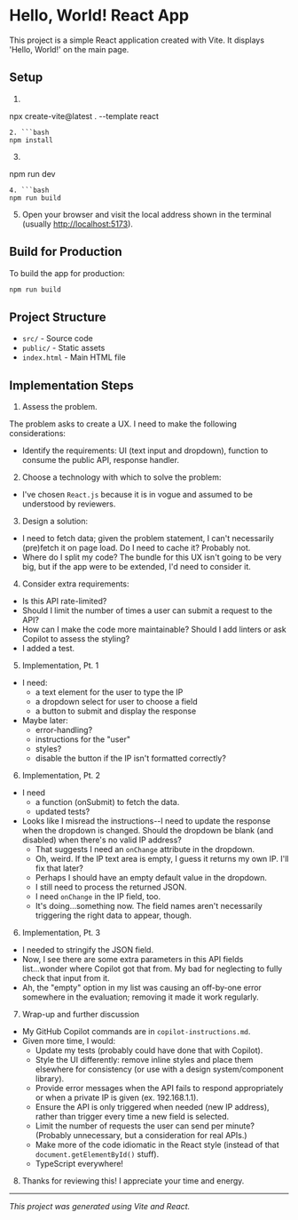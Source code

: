 # Hello, World! React App

This project is a simple React application created with Vite. It displays 'Hello, World!' on the main page.

## Setup

1. ```bash

npx create-vite@latest . --template react

```
2. ```bash
npm install
```

3. ```bash

npm run dev

```
4. ```bash
npm run build
```

5. Open your browser and visit the local address shown in the terminal (usually <http://localhost:5173>).

## Build for Production

To build the app for production:

```bash
npm run build
```

## Project Structure

- `src/` - Source code
- `public/` - Static assets
- `index.html` - Main HTML file

## Implementation Steps

1. Assess the problem.

The problem asks to create a UX. I need to make the following considerations:

- Identify the requirements: UI (text input and dropdown), function to consume the public API, response handler.

2. Choose a technology with which to solve the problem:

- I've chosen `React.js` because it is in vogue and assumed to be understood by reviewers.

3. Design a solution:

- I need to fetch data; given the problem statement, I can't necessarily (pre)fetch it on page load. Do I need to cache it? Probably not.
- Where do I split my code? The bundle for this UX isn't going to be very big, but if the app were to be extended, I'd need to consider it.

4. Consider extra requirements:

- Is this API rate-limited?
- Should I limit the number of times a user can submit a request to the API?
- How can I make the code more maintainable? Should I add linters or ask Copilot to assess the styling?
- I added a test.

5. Implementation, Pt. 1

- I need:
  - a text element for the user to type the IP
  - a dropdown select for user to choose a field
  - a button to submit and display the response
- Maybe later:
  - error-handling?
  - instructions for the "user"
  - styles?
  - disable the button if the IP isn't formatted correctly?
  
6. Implementation, Pt. 2

- I need
  - a function (onSubmit) to fetch the data.
  - updated tests?
- Looks like I misread the instructions--I need to update the response when the dropdown is changed. Should the dropdown be blank (and disabled) when there's no valid IP address?
  - That suggests I need an `onChange` attribute in the dropdown.
  - Oh, weird. If the IP text area is empty, I guess it returns my own IP. I'll fix that later?
  - Perhaps I should have an empty default value in the dropdown.
  - I still need to process the returned JSON.
  - I need `onChange` in the IP field, too.
  - It's doing...something now. The field names aren't necessarily triggering the right data to appear, though.

6. Implementation, Pt. 3

- I needed to stringify the JSON field.
- Now, I see there are some extra parameters in this API fields list...wonder where Copilot got that from. My bad for neglecting to fully check that input from it.
- Ah, the "empty" option in my list was causing an off-by-one error somewhere in the evaluation; removing it made it work regularly.

7. Wrap-up and further discussion

- My GitHub Copilot commands are in `copilot-instructions.md`.
- Given more time, I would:
  - Update my tests (probably could have done that with Copilot).
  - Style the UI differently: remove inline styles and place them elsewhere for consistency (or use with a design system/component library).
  - Provide error messages when the API fails to respond appropriately or when a private IP is given (ex. 192.168.1.1).
  - Ensure the API is only triggered when needed (new IP address), rather than trigger every time a new field is selected.
  - Limit the number of requests the user can send per minute? (Probably unnecessary, but a consideration for real APIs.)
  - Make more of the code idiomatic in the React style (instead of that `document.getElementById()` stuff).
  - TypeScript everywhere!

8. Thanks for reviewing this! I appreciate your time and energy.

---

*This project was generated using Vite and React.*
